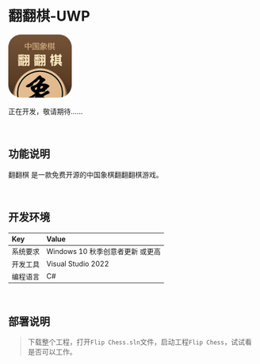 # 翻翻棋-UWP

![](ScreenShot/logo.png)


 正在开发，敬请期待......


<br/>

## 功能说明

翻翻棋 是一款免费开源的中国象棋翻翻翻棋游戏。


<br/>

## 开发环境

|Key|Value|
|:-|:-|
|系统要求| Windows 10 秋季创意者更新 或更高|
|开发工具|Visual Studio 2022|
|编程语言|C#|


<br/>

## 部署说明

> 下载整个工程，打开`Flip Chess.sln`文件，启动工程`Flip Chess`，试试看是否可以工作。